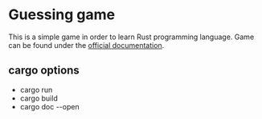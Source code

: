 # Guessing game

This is a simple game in order to learn Rust programming language.
Game can be found under the [official documentation].

[official documentation]: https://doc.rust-lang.org/stable/book/ch02-00-guessing-game-tutorial.html

## cargo options

- cargo run
- cargo build
- cargo doc --open
